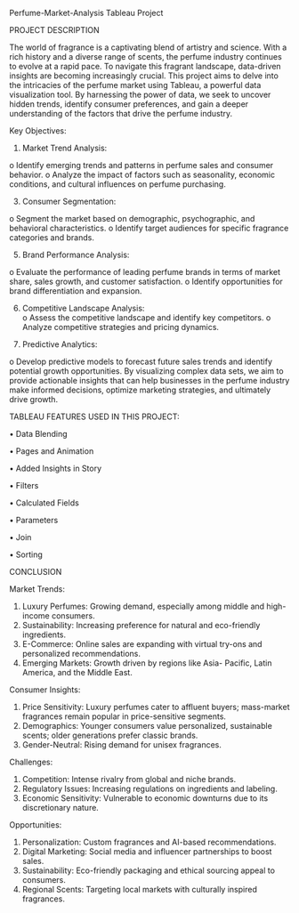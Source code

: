  Perfume-Market-Analysis Tableau Project
 
PROJECT DESCRIPTION 


The world of fragrance is a captivating blend of artistry and science. With a 
rich history and a diverse range of scents, the perfume industry continues to 
evolve at a rapid pace. To navigate this fragrant landscape, data-driven 
insights are becoming increasingly crucial. 
This project aims to delve into the intricacies of the perfume market using 
Tableau, a powerful data visualization tool. By harnessing the power of data, 
we seek to uncover hidden trends, identify consumer preferences, and gain a 
deeper understanding of the factors that drive the perfume industry. 

Key Objectives: 
1. Market Trend Analysis:
   
o Identify emerging trends and patterns in perfume sales and 
consumer behavior. 
o Analyze the impact of factors such as seasonality, economic 
conditions, and cultural influences on perfume purchasing. 

3. Consumer Segmentation:
   
o Segment the market based on demographic, psychographic, and 
behavioral characteristics. 
o Identify target audiences for specific fragrance categories and 
brands. 

5. Brand Performance Analysis:
   
o Evaluate the performance of leading perfume brands in terms of 
market share, sales growth, and customer satisfaction. 
o Identify opportunities for brand differentiation and expansion. 

6. Competitive Landscape Analysis:  
o Assess the competitive landscape and identify key competitors. 
o Analyze competitive strategies and pricing dynamics.

5. Predictive Analytics:
   
o Develop predictive models to forecast future sales trends and 
identify potential growth opportunities. 
By visualizing complex data sets, we aim to provide actionable insights that 
can help businesses in the perfume industry make informed decisions, 
optimize marketing strategies, and ultimately drive growth. 
 
TABLEAU FEATURES USED IN THIS PROJECT: 
 
• Data Blending      

• Pages and Animation 

• Added Insights in Story 

• Filters 

• Calculated Fields 

• Parameters 

• Join 

• Sorting


CONCLUSION

Market Trends:

1.	Luxury Perfumes: Growing demand, especially among middle and high-income consumers.
2.	Sustainability: Increasing preference for natural and eco-friendly ingredients.
3.	E-Commerce: Online sales are expanding with virtual try-ons and personalized recommendations.
4.	Emerging Markets: Growth driven by regions like Asia- Pacific, Latin America, and the Middle East.

   
Consumer Insights:

1.	Price Sensitivity: Luxury perfumes cater to affluent buyers; mass-market fragrances remain popular in price-sensitive segments.
2.	Demographics: Younger consumers value personalized, sustainable scents; older generations prefer classic brands.
3.	Gender-Neutral: Rising demand for unisex fragrances.

Challenges:

1.	Competition: Intense rivalry from global and niche brands.
2.	Regulatory Issues: Increasing regulations on ingredients and labeling.
3.	Economic Sensitivity: Vulnerable to economic downturns due to its discretionary nature.

Opportunities:

1.	Personalization: Custom fragrances and AI-based recommendations.
2.	Digital Marketing: Social media and influencer partnerships to boost sales.
3.	Sustainability: Eco-friendly packaging and ethical sourcing appeal to consumers.
4.	Regional Scents: Targeting local markets with culturally inspired fragrances.
